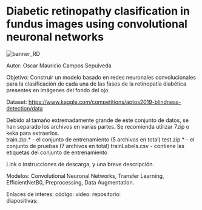 # Diabetic retinopathy clasification in fundus images using convolutional neuronal networks

![banner_RD](https://github.com/user-attachments/assets/440c0c9a-7396-41cc-ad59-c68040d84255)

Autor: Oscar Mauricio Campos Sepulveda

Objetivo: Construir un modelo basado en redes neuronales convolucionales para la clasificación de cada una de las fases de la retinopatía diabética presentes en imágenes del fondo del ojo.

Dataset: https://www.kaggle.com/competitions/aptos2019-blindness-detection/data 

Debido al tamaño extremadamente grande de este conjunto de datos, se han separado los archivos en varias partes. Se recomienda utilizar 7zip o keka para extraerlos.  
train.zip.* - el conjunto de entrenamiento (5 archivos en total)
test.zip.* - el conjunto de pruebas (7 archivos en total)
trainLabels.csv - contiene las etiquetas del conjunto de entrenamiento

Link o instrucciones de descarga, y una breve descripción.

Modelos: Convolutional Neuronal Networks, Transfer Learning, EfficientNetB0, Preprocessing, Data Augmentation.

Enlaces de interes:
código: 
video: 
repositorio:  
diapositivas:
